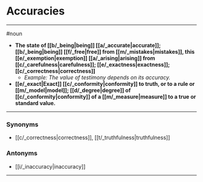 # Accuracies
---
#noun
- **The state of [[b/_being|being]] [[a/_accurate|accurate]]; [[b/_being|being]] [[f/_free|free]] from [[m/_mistakes|mistakes]], this [[e/_exemption|exemption]] [[a/_arising|arising]] from [[c/_carefulness|carefulness]]; [[e/_exactness|exactness]]; [[c/_correctness|correctness]]**
	- _Example: The value of testimony depends on its accuracy._
- **[[e/_exact|Exact]] [[c/_conformity|conformity]] to truth, or to a rule or [[m/_model|model]]; [[d/_degree|degree]] of [[c/_conformity|conformity]] of a [[m/_measure|measure]] to a true or standard value.**
---
### Synonyms
- [[c/_correctness|correctness]], [[t/_truthfulness|truthfulness]]
### Antonyms
- [[i/_inaccuracy|inaccuracy]]
---
